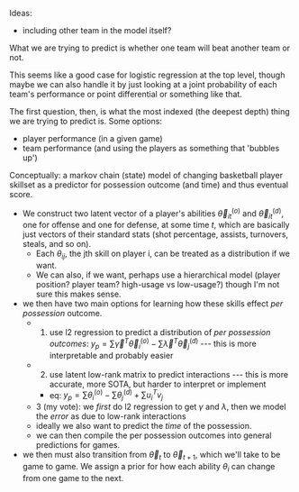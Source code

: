 Ideas:
- including other team in the model itself?


What we are trying to predict is whether one team will beat another team or not. 

This seems like a good case for logistic regression at the top level, though maybe we can also handle it by just looking at a joint probability of each team's performance or point differential or something like that. 

The first question, then, is what the most indexed (the deepest depth) thing we are trying to predict is. Some options:
- player performance (in a given game) 
- team performance (and using the players as something that 'bubbles up')

Conceptually: a markov chain (state) model of changing basketball player skillset as a predictor for possession outcome (and time) and thus eventual score.
- We construct two latent vector of a player's abilities $\vec{\theta} _{it}^{(o)}$ and $\vec{\theta} _{it}^{(d)}$, one for offense and one for defense, at some time $t$, which are basically just vectors of their standard stats (shot percentage, assists, turnovers, steals, and so on). 
	- Each $\theta _{ij}$, the jth skill on player i, can be treated as a distribution if we want. 
	- We can also, if we want, perhaps use a hierarchical model (player position? player team? high-usage vs low-usage?) though I'm not sure this makes sense.
- we then have two main options for learning how these skills effect *per possession* outcome.
	- 1) use l2 regression to predict a distribution of *per possession outcomes*: $y_{p} = \sum \vec{\gamma}^{T}\vec{\theta}_{i}^{(o)} - \sum \vec{\lambda}^{T}\vec{\theta}^{(d)}_{j}$ --- this is more interpretable and probably easier 
	- 2) use latent low-rank matrix to predict interactions --- this is more accurate, more SOTA, but harder to interpret or implement
		- eq: $y_{p}=\sum \theta^{(o)}_{i} - \sum \theta _{j}^{(d)} + \sum u_{i}^{T}v_{j}$
	- 3 (my vote): we *first* do l2 regression to get $\gamma$ and $\lambda$, then we model the *error* as due to low-rank interactions
	- ideally we also want to predict the *time* of the possession.
	- we can then compile the per possession outcomes into general predictions for games.
- we then must also transition from $\vec{\theta}_{t}$ to $\vec{\theta}_{t+1}$, which we'll take to be game to game. We assign a prior for how each ability $\theta _{i}$ can change from one game to the next. 

